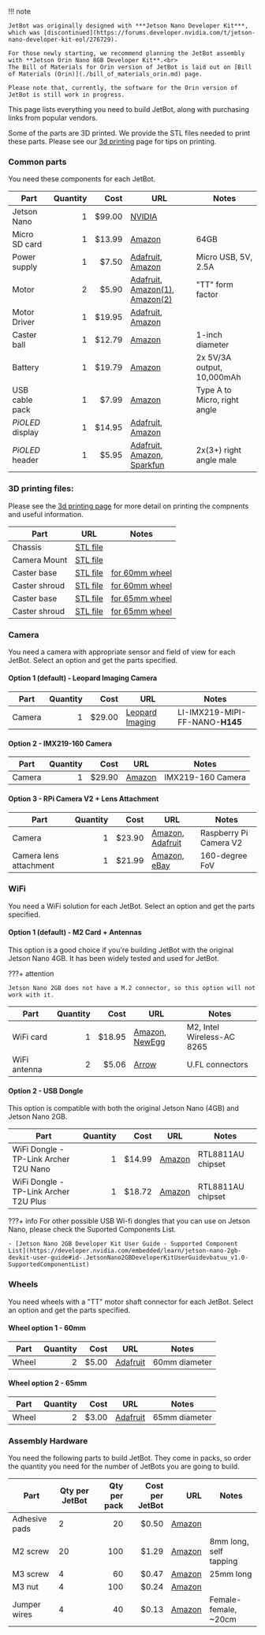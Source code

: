 !!! note

    JetBot was originally designed with ***Jetson Nano Developer Kit***, which was [discontinued](https://forums.developer.nvidia.com/t/jetson-nano-developer-kit-eol/276729).

    For those newly starting, we recommend planning the JetBot assembly with **Jetson Orin Nano 8GB Developer Kit**.<br>
    The Bill of Materials for Orin version of JetBot is laid out on [Bill of Materials (Orin)](./bill_of_materials_orin.md) page.

    Please note that, currently, the software for the Orin version of JetBot is still work in progress.


This page lists everything you need to build JetBot, along with purchasing links from popular vendors.

Some of the parts are 3D printed.  We provide the STL files needed to print these parts.  Please see our [3d printing](3d_printing.md) page for tips on printing.

### Common parts

You need these components for each JetBot.

|  **Part** | **Quantity** | **Cost** | **URL** | **Notes** |
| --- | --: | --: | --- | --- |
| Jetson Nano | 1 |  $99.00 | [NVIDIA](https://developer.nvidia.com/embedded/buy/jetson-nano-devkit)  |  |
| Micro SD card | 1 | $13.99 | [Amazon](https://amzn.to/2Us6bOv) | 64GB |
| Power supply | 1 | $7.50 | [Adafruit](http://bit.ly/af1995), [Amazon](https://amzn.to/3d1GIcH) | Micro USB, 5V, 2.5A |
| Motor | 2 | $5.90 | [Adafruit](http://adafru.it/3777), [Amazon(1)](https://amzn.to/2MYln32), [Amazon(2)](https://amzn.to/2MU9zPb) | "TT" form factor |
| Motor Driver | 1 | $19.95 | [Adafruit](http://adafru.it/2927), [Amazon](https://amzn.to/2GvJhBA) |  |
| Caster ball | 1 | $12.79 | [Amazon](https://amzn.to/3p47Daw) | 1-inch diameter |
| Battery | 1 | $19.79 | [Amazon](https://amzn.to/3JAPdaQ) | 2x 5V/3A output, 10,000mAh |
| USB cable pack | 1 | $7.99 | [Amazon](https://amzn.to/3SyK1Zd) | Type A to Micro, right angle |
| *PiOLED* display | 1 | $14.95 | [Adafruit](http://adafru.it/3527), [Amazon](https://amzn.to/2GgxUxX) |  |
| *PiOLED* header | 1 | $5.95 | [Adafruit](http://adafru.it/1541), [Amazon](https://amzn.to/2taLSJf), [Sparkfun](https://www.sparkfun.com/products/12792) | 2x(3+) right angle male |

### 3D printing files:
Please see the [3d printing page](/3d_printing.html) for more detail on printing the compnents and useful information.

|  **Part** | **URL** | **Notes** 
| --- | --- | --- |
| Chassis | [STL file](cad/chassis.stl) | |
| Camera Mount | [STL file](cad/camera_mount.stl) | |
| Caster base | [STL file](cad/caster_base_60mm.stl) | [for 60mm wheel](bill_of_materials.html#wheels) |
| Caster shroud  | [STL file](cad/caster_shroud_60mm.stl) | [for 60mm wheel](bill_of_materials.html#wheels) |
| Caster base  | [STL file](cad/caster_base_65mm.stl) | [for 65mm wheel](bill_of_materials.html#wheels) |
| Caster shroud | [STL file](cad/caster_shroud_65mm.stl) | [for 65mm wheel](bill_of_materials.html#wheels) |

### Camera

You need a camera with appropriate sensor and field of view for each JetBot.  Select an option and get the parts specified.

#### Option 1 (default) - Leopard Imaging Camera

|  **Part** | **Quantity** | **Cost** | **URL** | **Notes** |
| --- | --: | --: | --- | --- |
| Camera | 1 | $29.00 | [Leopard Imaging](https://leopardimaging.com/product/li-imx219-mipi-ff-nano/) | LI-IMX219-MIPI-FF-NANO-**H145**|

#### Option 2 - IMX219-160 Camera

|  **Part** | **Quantity** | **Cost** | **URL** | **Notes** |
| --- | --: | --: | --- | --- |
| Camera | 1 | $29.90 | [Amazon](https://amzn.to/3Q93HkU) | IMX219-160 Camera |

#### Option 3 - RPi Camera V2 + Lens Attachment

|  **Part** | **Quantity** | **Cost** | **URL** | **Notes** |
| --- | --: | --: | --- | --- |
| Camera | 1 | $23.90 | [Amazon](https://amzn.to/2MSi6lL), [Adafruit](http://adafru.it/3099) | Raspberry Pi Camera V2 |
| Camera lens attachment | 1 | $21.99 | [Amazon](https://amzn.to/3JATr2i), [eBay](https://ebay.us/Fz7HGd) | 160-degree FoV |

### WiFi

You need a WiFi solution for each JetBot.  Select an option and get the parts specified.

#### Option 1 (default) - M2 Card + Antennas

This option is a good choice if you're building JetBot with the original Jetson Nano 4GB.  It has been widely tested and used for JetBot.

???+ attention

    Jetson Nano 2GB does not have a M.2 connector, so this option will not work with it.

|  **Part** | **Quantity** | **Cost** | **URL** | **Notes** |
| --- | --: | --: | --- | --- |
| WiFi card | 1 | $18.95 | [Amazon](https://amzn.to/2WKEkum), [NewEgg](https://www.neweggbusiness.com/Product/Product.aspx?Item=9SIV21M85N2699) | M2, Intel Wireless-AC 8265 |
| WiFi antenna | 2 | $5.06 | [Arrow](https://www.arrow.com/en/products/2042811100/molex) | U.FL connectors |

#### Option 2 - USB Dongle

This option is compatible with both the original Jetson Nano (4GB) and Jetson Nano 2GB.

|  **Part** | **Quantity** | **Cost** | **URL** | **Notes** |
| --- | --: | --: | --- | --- |
| WiFi Dongle - TP-Link Archer T2U Nano | 1 | $14.99 | [Amazon](https://amzn.to/3A5vBIS) | RTL8811AU chipset |
| WiFi Dongle - TP-Link Archer T2U Plus | 1 | $18.72 | [Amazon](https://amzn.to/3bFp2U2) | RTL8811AU chipset |

???+ info
    For other possible USB Wi-fi dongles that you can use on Jetson Nano, please check the Suported Components List.

    - [Jetson Nano 2GB Developer Kit User Guide - Supported Component List](https://developer.nvidia.com/embedded/learn/jetson-nano-2gb-devkit-user-guide#id-.JetsonNano2GBDeveloperKitUserGuidevbatuu_v1.0-SupportedComponentList)

### Wheels

You need wheels with a "TT" motor shaft connector for each JetBot.  Select an option and get the parts specified.

#### Wheel option 1 - 60mm

|  **Part** | **Quantity** | **Cost** | **URL** | **Notes** |
| --- | --: | --: | --- | --- |
| Wheel | 2 | $5.00 | [Adafruit](http://adafru.it/3757) | 60mm diameter |

#### Wheel option 2 - 65mm

|  **Part** | **Quantity** | **Cost** | **URL** | **Notes** |
| --- | --: | --: | --- | --- |
| Wheel | 2 | $3.00 | [Adafruit](https://www.adafruit.com/product/3763) | 65mm diameter |

### Assembly Hardware

You need the following parts to build JetBot.  They come in packs, so order the quantity you need for the number of JetBots you are going to build.

|  **Part** | **Qty per JetBot** | **Qty per pack** | **Cost per JetBot** | **URL** | **Notes** |
| --- | --- | --: | --: | --: | --- |
|  Adhesive pads | 2 | 20 | $0.50 | [Amazon](https://amzn.to/3P6IWF8) | |
|  M2 screw | 20 | 100 | $1.29 | [Amazon](https://amzn.to/3SCqp6r) | 8mm long, self tapping |
|  M3 screw | 4 | 60 | $0.47 | [Amazon](https://amzn.to/2tcdluk) | 25mm long|
|  M3 nut | 4 | 100 | $0.24 | [Amazon](https://amzn.to/2tb8PMo) |  |
|  Jumper wires | 4 | 40 | $0.13 | [Amazon](https://amzn.to/2tacYQD) | Female-female, ~20cm |
